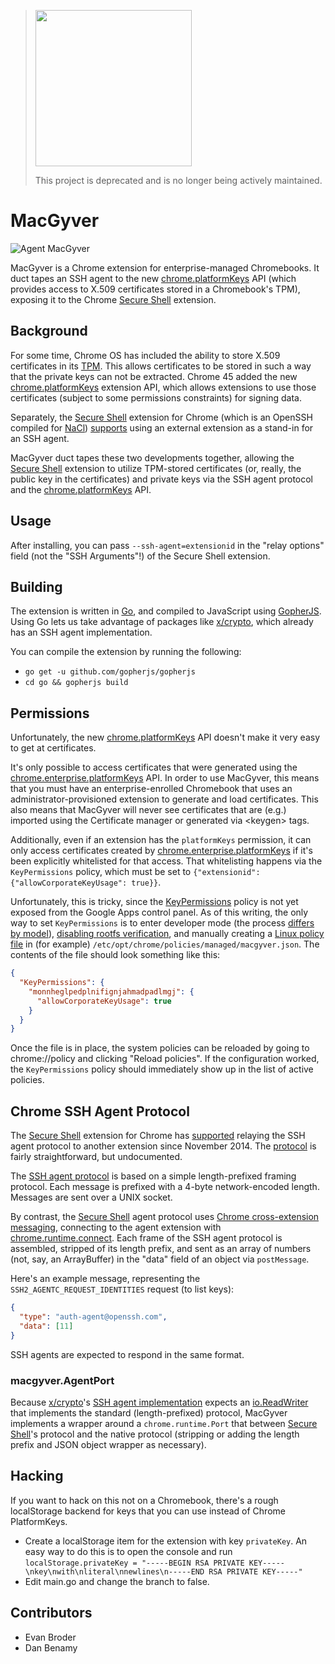 > <img src="https://stripe.dev/images/badges/archived.png" width="250">
>
> This project is deprecated and is no longer being actively maintained.

# MacGyver

![Agent MacGyver](http://i.imgur.com/iwNSsNR.png "&quot;If I had some duct tape, I could fix that&quot;")

MacGyver is a Chrome extension for enterprise-managed Chromebooks. It
duct tapes an SSH agent to the new [chrome.platformKeys][] API
(which provides access to X.509 certificates stored in a Chromebook's
TPM), exposing it to the Chrome [Secure Shell][] extension.

## Background

For some time, Chrome OS has included the ability to store X.509
certificates in its [TPM][]. This allows certificates to be stored in
such a way that the private keys can not be extracted. Chrome 45 added
the new [chrome.platformKeys][] extension API, which allows extensions
to use those certificates (subject to some permissions constraints)
for signing data.

Separately, the [Secure Shell][] extension for Chrome (which is an
OpenSSH compiled for [NaCl][]) [supports][chromium-hterm ssh-agent]
using an external extension as a stand-in for an SSH agent.

MacGyver duct tapes these two developments together, allowing the
[Secure Shell][] extension to utilize TPM-stored certificates (or,
really, the public key in the certificates) and private keys via the
SSH agent protocol and the [chrome.platformKeys][] API.

## Usage

After installing, you can pass `--ssh-agent=extensionid` in the "relay
options" field (not the "SSH Arguments"!) of the Secure Shell
extension.

## Building

The extension is written in [Go][], and compiled to JavaScript using
[GopherJS][]. Using Go lets us take advantage of packages like
[x/crypto][], which already has an SSH agent implementation.

You can compile the extension by running the following:

 * `go get -u github.com/gopherjs/gopherjs`
 * `cd go && gopherjs build`

## Permissions

Unfortunately, the new [chrome.platformKeys][] API doesn't make it
very easy to get at certificates.

It's only possible to access certificates that were generated using
the [chrome.enterprise.platformKeys][] API. In order to use MacGyver,
this means that you must have an enterprise-enrolled Chromebook that
uses an administrator-provisioned extension to generate and load
certificates. This also means that MacGyver will never see
certificates that are (e.g.) imported using the Certificate manager or
generated via &lt;keygen&gt; tags.

Additionally, even if an extension has the `platformKeys` permission,
it can only access certificates created by
[chrome.enterprise.platformKeys][] if it's been explicitly whitelisted
for that access. That whitelisting happens via the `KeyPermissions`
policy, which must be set to `{"extensionid":
{"allowCorporateKeyUsage": true}}`.

Unfortunately, this is tricky, since the [KeyPermissions][] policy is
not yet exposed from the Google Apps control panel. As of this
writing, the only way to set `KeyPermissions` is to enter developer
mode (the process [differs by model][Chromebook developer mode]),
[disabling rootfs verification][Chromebook rootfs], and manually
creating a [Linux policy file][] in (for example)
`/etc/opt/chrome/policies/managed/macgyver.json`. The contents of the
file should look something like this:

```json
{
  "KeyPermissions": {
    "monnheglpedplnifignjahmadpadlmgj": {
      "allowCorporateKeyUsage": true
    }
  }
}
```

Once the file is in place, the system policies can be reloaded by
going to chrome://policy and clicking "Reload policies". If the
configuration worked, the `KeyPermissions` policy should immediately
show up in the list of active policies.

## Chrome SSH Agent Protocol

The [Secure Shell][] extension for Chrome has
[supported][chromium-hterm ssh-agent] relaying the SSH agent protocol
to another extension since November 2014. The [protocol][nassh agent]
is fairly straightforward, but undocumented.

The [SSH agent protocol][ssh-agent] is based on a simple
length-prefixed framing protocol. Each message is prefixed with a
4-byte network-encoded length. Messages are sent over a UNIX socket.

By contrast, the [Secure Shell][] agent protocol uses [Chrome
cross-extension messaging][Cross-extension messaging], connecting to
the agent extension with [chrome.runtime.connect][]. Each frame of the
SSH agent protocol is assembled, stripped of its length prefix, and
sent as an array of numbers (not, say, an ArrayBuffer) in the "data"
field of an object via `postMessage`.

Here's an example message, representing the
`SSH2_AGENTC_REQUEST_IDENTITIES` request (to list keys):

```json
{
  "type": "auth-agent@openssh.com",
  "data": [11]
}
```

SSH agents are expected to respond in the same format.

### macgyver.AgentPort

Because [x/crypto][]'s [SSH agent
implementation][x/crypto/ssh/agent.ServeAgent] expects an
[io.ReadWriter][] that implements the standard (length-prefixed)
protocol, MacGyver implements a wrapper around a `chrome.runtime.Port`
that between [Secure Shell][]'s protocol and the native protocol
(stripping or adding the length prefix and JSON object wrapper as
necessary).

## Hacking

If you want to hack on this not on a Chromebook, there's a rough localStorage
backend for keys that you can use instead of Chrome PlatformKeys.

 * Create a localStorage item for the extension with key `privateKey`. An easy way to do this is to open the console and run `localStorage.privateKey = "-----BEGIN RSA PRIVATE KEY-----\nkey\nwith\nliteral\nnewlines\n-----END RSA PRIVATE KEY-----"`
 * Edit main.go and change the branch to false.

## Contributors

* Evan Broder
* Dan Benamy

[Chromebook developer mode]: https://www.chromium.org/chromium-os/developer-information-for-chrome-os-devices
[Chromebook rootfs]: https://www.chromium.org/chromium-os/poking-around-your-chrome-os-device#TOC-Making-changes-to-the-filesystem
[Cross-extension messaging]: https://developer.chrome.com/extensions/messaging#external
[Go]: http://golang.org/
[Gopherjs]: http://www.gopherjs.org/
[KeyPermissions]: https://www.chromium.org/administrators/policy-list-3#KeyPermissions
[Linux policy file]: https://www.chromium.org/administrators/linux-quick-start
[NaCl]: https://en.wikipedia.org/wiki/Google_Native_Client
[Secure Shell]: https://chrome.google.com/webstore/detail/secure-shell/pnhechapfaindjhompbnflcldabbghjo?hl=en
[TPM]: https://en.wikipedia.org/wiki/Trusted_Platform_Module
[chrome.enterprise.platformKeys]: https://developer.chrome.com/extensions/enterprise_platformKeys
[chrome.platformKeys]: https://developer.chrome.com/extensions/platformKeys
[chrome.runtime.connect]: https://developer.chrome.com/extensions/runtime#method-connect
[chromium-hterm ssh-agent]: https://groups.google.com/a/chromium.org/d/msg/chromium-hterm/iq-AuvRJsYw/QVJdCw2wSM0J
[io.ReadWriter]: https://godoc.org/io#ReadWriter
[nassh agent]: https://github.com/libapps/libapps-mirror/blob/master/nassh/js/nassh_stream_sshagent_relay.js
[ssh-agent]: http://cvsweb.openbsd.org/cgi-bin/cvsweb/src/usr.bin/ssh/PROTOCOL.agent?rev=HEAD
[x/crypto/ssh/agent.ServeAgent]: https://godoc.org/golang.org/x/crypto/ssh/agent#ServeAgent
[x/crypto]: https://godoc.org/golang.org/x/crypto
